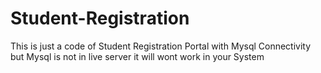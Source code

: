 # Student-Registration
This is just a code of Student Registration Portal with Mysql Connectivity but Mysql is not in live server it will wont work in your System
